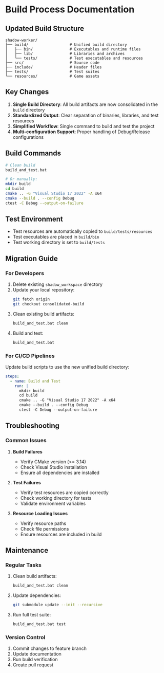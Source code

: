 # Build Process Documentation

## Updated Build Structure

```
shadow-worker/
├── build/                  # Unified build directory
│   ├── bin/                # Executables and runtime files
│   ├── lib/                # Libraries and archives
│   └── tests/              # Test executables and resources
├── src/                    # Source code
├── include/                # Header files
├── tests/                  # Test suites
└── resources/              # Game assets
```

## Key Changes

1. **Single Build Directory**: All build artifacts are now consolidated in the `build` directory
2. **Standardized Output**: Clear separation of binaries, libraries, and test resources
3. **Simplified Workflow**: Single command to build and test the project
4. **Multi-configuration Support**: Proper handling of Debug/Release configurations

## Build Commands

```bash
# Clean build
build_and_test.bat

# Or manually:
mkdir build
cd build
cmake .. -G "Visual Studio 17 2022" -A x64
cmake --build . --config Debug
ctest -C Debug --output-on-failure
```

## Test Environment

- Test resources are automatically copied to `build/tests/resources`
- Test executables are placed in `build/bin`
- Test working directory is set to `build/tests`

## Migration Guide

### For Developers

1. Delete existing `shadow_workspace` directory
2. Update your local repository:
   ```bash
   git fetch origin
   git checkout consolidated-build
   ```
3. Clean existing build artifacts:
   ```bash
   build_and_test.bat clean
   ```
4. Build and test:
   ```bash
   build_and_test.bat
   ```

### For CI/CD Pipelines

Update build scripts to use the new unified build directory:

```yaml
steps:
  - name: Build and Test
    run: |
      mkdir build
      cd build
      cmake .. -G "Visual Studio 17 2022" -A x64
      cmake --build . --config Debug
      ctest -C Debug --output-on-failure
```

## Troubleshooting

### Common Issues

1. **Build Failures**
   - Verify CMake version (>= 3.14)
   - Check Visual Studio installation
   - Ensure all dependencies are installed

2. **Test Failures**
   - Verify test resources are copied correctly
   - Check working directory for tests
   - Validate environment variables

3. **Resource Loading Issues**
   - Verify resource paths
   - Check file permissions
   - Ensure resources are included in build

## Maintenance

### Regular Tasks

1. Clean build artifacts:
   ```bash
   build_and_test.bat clean
   ```
2. Update dependencies:
   ```bash
   git submodule update --init --recursive
   ```
3. Run full test suite:
   ```bash
   build_and_test.bat test
   ```

### Version Control

1. Commit changes to feature branch
2. Update documentation
3. Run build verification
4. Create pull request 
